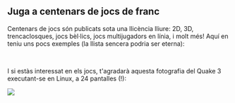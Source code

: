



<h2>Juga a centenars de jocs de franc</h2>

Centenars de jocs són publicats sota una llicència lliure: 2D, 3D, trencaclosques, jocs bèl·lics, jocs multijugadors en línia, i molt més! Aquí en teniu uns pocs exemples (la llista sencera podria ser eterna):

<div id="items">



<br class="clearboth" />


I si estàs interessat en els jocs, t'agradarà aquesta fotografia del Quake 3 executant-se en Linux, a 24 pantalles (!):

<a href="Images/quake_24_screens.jpg"><img src="Images/quake_24_screens_thumbnail.jpg" /></a>




